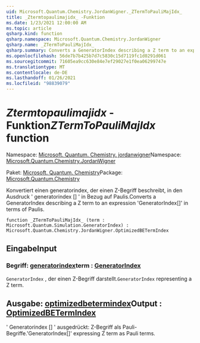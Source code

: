 ```yaml
---
uid: Microsoft.Quantum.Chemistry.JordanWigner._ZTermToPauliMajIdx_
title: _Ztermtopaulimajidx_ -Funktion
ms.date: 1/23/2021 12:00:00 AM
ms.topic: article
qsharp.kind: function
qsharp.namespace: Microsoft.Quantum.Chemistry.JordanWigner
qsharp.name: _ZTermToPauliMajIdx_
qsharp.summary: Converts a GeneratorIndex describing a Z term to an expression 'GeneratorIndex[]' in terms of Paulis.
ms.openlocfilehash: 56de7b7b425b7d7c5830c15d7119fc1d0291d061
ms.sourcegitcommit: 71605ea9cc630e84e7ef29027e1f0ea06299747e
ms.translationtype: MT
ms.contentlocale: de-DE
ms.lasthandoff: 01/26/2021
ms.locfileid: "98839079"
---
```

# <a name="_ztermtopaulimajidx_-function"></a><span data-ttu-id="34e8c-102">_Ztermtopaulimajidx_ -Funktion</span><span class="sxs-lookup"><span data-stu-id="34e8c-102">_ZTermToPauliMajIdx_ function</span></span>

<span data-ttu-id="34e8c-103">Namespace: [Microsoft. Quantum. Chemistry. jordanwigner](xref:Microsoft.Quantum.Chemistry.JordanWigner)</span><span class="sxs-lookup"><span data-stu-id="34e8c-103">Namespace: [Microsoft.Quantum.Chemistry.JordanWigner](xref:Microsoft.Quantum.Chemistry.JordanWigner)</span></span>

<span data-ttu-id="34e8c-104">Paket: [Microsoft. Quantum. Chemistry](https://nuget.org/packages/Microsoft.Quantum.Chemistry)</span><span class="sxs-lookup"><span data-stu-id="34e8c-104">Package: [Microsoft.Quantum.Chemistry](https://nuget.org/packages/Microsoft.Quantum.Chemistry)</span></span>


<span data-ttu-id="34e8c-105">Konvertiert einen generatorindex, der einen Z-Begriff beschreibt, in den Ausdruck ' generatorindex [] ' in Bezug auf Paulis.</span><span class="sxs-lookup"><span data-stu-id="34e8c-105">Converts a GeneratorIndex describing a Z term to an expression 'GeneratorIndex[]' in terms of Paulis.</span></span>

```qsharp
function _ZTermToPauliMajIdx_ (term : Microsoft.Quantum.Simulation.GeneratorIndex) : Microsoft.Quantum.Chemistry.JordanWigner.OptimizedBETermIndex
```


## <a name="input"></a><span data-ttu-id="34e8c-106">Eingabe</span><span class="sxs-lookup"><span data-stu-id="34e8c-106">Input</span></span>

### <a name="term--generatorindex"></a><span data-ttu-id="34e8c-107">Begriff: [generatorindex](xref:Microsoft.Quantum.Simulation.GeneratorIndex)</span><span class="sxs-lookup"><span data-stu-id="34e8c-107">term : [GeneratorIndex](xref:Microsoft.Quantum.Simulation.GeneratorIndex)</span></span>

<span data-ttu-id="34e8c-108">`GeneratorIndex` , der einen Z-Begriff darstellt.</span><span class="sxs-lookup"><span data-stu-id="34e8c-108">`GeneratorIndex` representing a Z term.</span></span>



## <a name="output--optimizedbetermindex"></a><span data-ttu-id="34e8c-109">Ausgabe: [optimizedbetermindex](xref:Microsoft.Quantum.Chemistry.JordanWigner.OptimizedBETermIndex)</span><span class="sxs-lookup"><span data-stu-id="34e8c-109">Output : [OptimizedBETermIndex](xref:Microsoft.Quantum.Chemistry.JordanWigner.OptimizedBETermIndex)</span></span>

<span data-ttu-id="34e8c-110">' Generatorindex [] ' ausgedrückt: Z-Begriff als Pauli-Begriffe.</span><span class="sxs-lookup"><span data-stu-id="34e8c-110">'GeneratorIndex[]' expressing Z term as Pauli terms.</span></span>